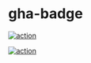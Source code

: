 # gha-badge

[![action](https://github.com/YutaGoto/gha-badge/actions/workflows/test.yml/badge.svg)](https://github.com/YutaGoto/gha-badge/actions)

[![action](https://github.com/YutaGoto/gha-badge/actions/workflows/lint.yml/badge.svg)](https://github.com/YutaGoto/gha-badge/actions)
